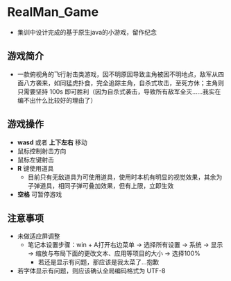 # RealMan_Game
+ 集训中设计完成的基于原生java的小游戏，留作纪念

## 游戏简介
+ 一款俯视角的飞行射击类游戏，因不明原因导致主角被困不明地点，敌军从四面八方袭来，如同猛虎扑食，完全追踪主角，自杀式攻击，至死方休；主角则只需要坚持 100s 即可胜利（因为自杀式袭击，导致所有敌军全灭......我实在编不出什么比较好的理由了）

## 游戏操作
+ **wasd** 或者 **上下左右** 移动
+ 鼠标控制射击方向
+ 鼠标左键射击
+ **R** 键使用道具
  + 目前只有无敌道具为可使用道具，使用时本机有明显的视觉效果，其余为子弹道具，相同子弹可叠加效果，但有上限，立即生效
+ **空格** 可暂停游戏

## 注意事项
+ 未做适应屏调整
  + 笔记本设置步骤：win + A打开右边菜单 -> 选择所有设置 -> 系统 -> 显示 -> 缩放与布局下面的更改文本、应用等项目的大小 -> 选择100%
    + 若还是显示有问题，那应该是我太菜了...抱歉
+ 若字体显示有问题，则应该确认全局编码格式为 UTF-8